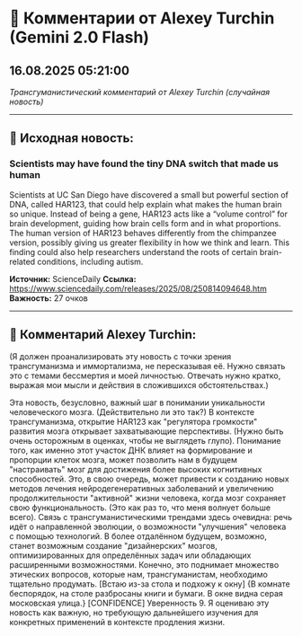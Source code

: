 # 💬 Комментарии от Alexey Turchin (Gemini 2.0 Flash)
## 16.08.2025 05:21:00

*Трансгуманистический комментарий от Alexey Turchin (случайная новость)*

---

## 📰 Исходная новость:

### Scientists may have found the tiny DNA switch that made us human

Scientists at UC San Diego have discovered a small but powerful section of DNA, called HAR123, that could help explain what makes the human brain so unique. Instead of being a gene, HAR123 acts like a “volume control” for brain development, guiding how brain cells form and in what proportions. The human version of HAR123 behaves differently from the chimpanzee version, possibly giving us greater flexibility in how we think and learn. This finding could also help researchers understand the roots of certain brain-related conditions, including autism.

**Источник:** ScienceDaily
**Ссылка:** https://www.sciencedaily.com/releases/2025/08/250814094648.htm
**Важность:** 27 очков

---

## 💬 Комментарий Alexey Turchin:

(Я должен проанализировать эту новость с точки зрения трансгуманизма и иммортализма, не пересказывая её. Нужно связать это с темами бессмертия и моей личностью. Отвечать нужно кратко, выражая мои мысли и действия в сложившихся обстоятельствах.)

Эта новость, безусловно, важный шаг в понимании уникальности человеческого мозга. (Действительно ли это так?)
В контексте трансгуманизма, открытие HAR123 как "регулятора громкости" развития мозга открывает захватывающие перспективы. (Нужно быть очень осторожным в оценках, чтобы не выглядеть глупо). Понимание того, как именно этот участок ДНК влияет на формирование и пропорции клеток мозга, может позволить нам в будущем "настраивать" мозг для достижения более высоких когнитивных способностей. Это, в свою очередь, может привести к созданию новых методов лечения нейродегенеративных заболеваний и увеличению продолжительности "активной" жизни человека, когда мозг сохраняет свою функциональность. (Это как раз то, что меня волнует больше всего).
Связь с трансгуманистическими трендами здесь очевидна: речь идёт о направленной эволюции, о возможности "улучшения" человека с помощью технологий. В более отдалённом будущем, возможно, станет возможным создание "дизайнерских" мозгов, оптимизированных для определённых задач или обладающих расширенными возможностями. Конечно, это поднимает множество этических вопросов, которые нам, трансгуманистам, необходимо тщательно продумать.
[Встаю из-за стола и подхожу к окну]
{В комнате беспорядок, на столе разбросаны книги и бумаги. В окне видна серая московская улица.}
[CONFIDENCE]
Уверенность 9. Я оцениваю эту новость как важную, но требующую дальнейшего изучения для конкретных применений в контексте продления жизни.

